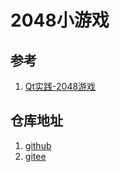 # 2048小游戏

## 参考

1. [Qt实践-2048游戏](https://gitee.com/OneForward/TACpp/blob/gitee/tutorials/qt-2048-v1.md)

## 仓库地址

1. [github](https://github.com/XCLHove/2048Game)
2. [gitee](https://gitee.com/xclhove/2048Game)
